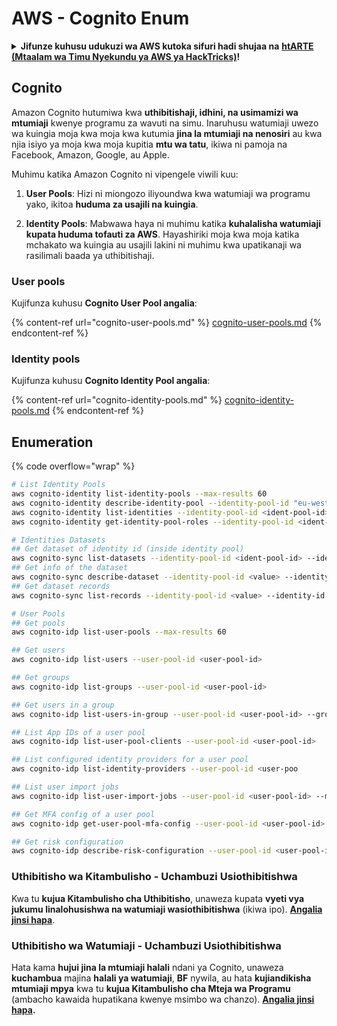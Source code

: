 # AWS - Cognito Enum

<details>

<summary><strong>Jifunze kuhusu udukuzi wa AWS kutoka sifuri hadi shujaa na</strong> <a href="https://training.hacktricks.xyz/courses/arte"><strong>htARTE (Mtaalam wa Timu Nyekundu ya AWS ya HackTricks)</strong></a><strong>!</strong></summary>

Njia nyingine za kusaidia HackTricks:

* Ikiwa unataka kuona **kampuni yako ikitangazwa kwenye HackTricks** au **kupakua HackTricks kwa PDF** Angalia [**MIPANGO YA KUJIUNGA**](https://github.com/sponsors/carlospolop)!
* Pata [**bidhaa rasmi za PEASS & HackTricks**](https://peass.creator-spring.com)
* Gundua [**Familia ya PEASS**](https://opensea.io/collection/the-peass-family), mkusanyiko wetu wa [**NFTs**](https://opensea.io/collection/the-peass-family) ya kipekee
* **Jiunge na** 💬 [**Kikundi cha Discord**](https://discord.gg/hRep4RUj7f) au kikundi cha [**telegram**](https://t.me/peass) au **tufuate** kwenye **Twitter** 🐦 [**@hacktricks_live**](https://twitter.com/hacktricks_live)**.**
* **Shiriki mbinu zako za udukuzi kwa kuwasilisha PRs kwa** [**HackTricks**](https://github.com/carlospolop/hacktricks) na [**HackTricks Cloud**](https://github.com/carlospolop/hacktricks-cloud) repos za github.

</details>

## Cognito

Amazon Cognito hutumiwa kwa **uthibitishaji, idhini, na usimamizi wa mtumiaji** kwenye programu za wavuti na simu. Inaruhusu watumiaji uwezo wa kuingia moja kwa moja kwa kutumia **jina la mtumiaji na nenosiri** au kwa njia isiyo ya moja kwa moja kupitia **mtu wa tatu**, ikiwa ni pamoja na Facebook, Amazon, Google, au Apple.

Muhimu katika Amazon Cognito ni vipengele viwili kuu:

1. **User Pools**: Hizi ni miongozo iliyoundwa kwa watumiaji wa programu yako, ikitoa **huduma za usajili na kuingia**.

2. **Identity Pools**: Mabwawa haya ni muhimu katika **kuhalalisha watumiaji kupata huduma tofauti za AWS**. Hayashiriki moja kwa moja katika mchakato wa kuingia au usajili lakini ni muhimu kwa upatikanaji wa rasilimali baada ya uthibitishaji.

### **User pools**

Kujifunza kuhusu **Cognito User Pool angalia**:

{% content-ref url="cognito-user-pools.md" %}
[cognito-user-pools.md](cognito-user-pools.md)
{% endcontent-ref %}

### **Identity pools**

Kujifunza kuhusu **Cognito Identity Pool angalia**:

{% content-ref url="cognito-identity-pools.md" %}
[cognito-identity-pools.md](cognito-identity-pools.md)
{% endcontent-ref %}

## Enumeration

{% code overflow="wrap" %}
```bash
# List Identity Pools
aws cognito-identity list-identity-pools --max-results 60
aws cognito-identity describe-identity-pool --identity-pool-id "eu-west-2:38b294756-2578-8246-9074-5367fc9f5367"
aws cognito-identity list-identities --identity-pool-id <ident-pool-id> --max-results 60
aws cognito-identity get-identity-pool-roles --identity-pool-id <ident-pool-id>

# Identities Datasets
## Get dataset of identity id (inside identity pool)
aws cognito-sync list-datasets --identity-pool-id <ident-pool-id> --identity-id <ident-id>
## Get info of the dataset
aws cognito-sync describe-dataset --identity-pool-id <value> --identity-id <value> --dataset-name <value>
## Get dataset records
aws cognito-sync list-records --identity-pool-id <value> --identity-id <value> --dataset-name <value>

# User Pools
## Get pools
aws cognito-idp list-user-pools --max-results 60

## Get users
aws cognito-idp list-users --user-pool-id <user-pool-id>

## Get groups
aws cognito-idp list-groups --user-pool-id <user-pool-id>

## Get users in a group
aws cognito-idp list-users-in-group --user-pool-id <user-pool-id> --group-name <group-name>

## List App IDs of a user pool
aws cognito-idp list-user-pool-clients --user-pool-id <user-pool-id>

## List configured identity providers for a user pool
aws cognito-idp list-identity-providers --user-pool-id <user-poo

## List user import jobs
aws cognito-idp list-user-import-jobs --user-pool-id <user-pool-id> --max-results 60

## Get MFA config of a user pool
aws cognito-idp get-user-pool-mfa-config --user-pool-id <user-pool-id>

## Get risk configuration
aws cognito-idp describe-risk-configuration --user-pool-id <user-pool-id>
```
### Uthibitisho wa Kitambulisho - Uchambuzi Usiothibitishwa

Kwa tu **kujua Kitambulisho cha Uthibitisho**, unaweza kupata **vyeti vya jukumu linalohusishwa na watumiaji wasiothibitishwa** (ikiwa ipo). [**Angalia jinsi hapa**](cognito-identity-pools.md#accessing-iam-roles).

### Uthibitisho wa Watumiaji - Uchambuzi Usiothibitishwa

Hata kama **hujui jina la mtumiaji halali** ndani ya Cognito, unaweza **kuchambua** majina **halali ya watumiaji**, **BF** nywila, au hata **kujiandikisha mtumiaji mpya** kwa tu **kujua Kitambulisho cha Mteja wa Programu** (ambacho kawaida hupatikana kwenye msimbo wa chanzo). [**Angalia jinsi hapa**](cognito-user-pools.md#registration)**.**
